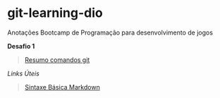 # git-learning-dio
Anotações Bootcamp de Programação para desenvolvimento de jogos

**Desafio 1**  

> [Resumo comandos git](https://github.com/felipeamenezes/git-learning-dio/blob/8ea19f389ef4a8c0fb75dd7578da70f0438a6ab8/Introdu%C3%A7%C3%A3o%20ao%20Git%20e%20GitHub/Resumo.txt)

*Links Úteis*
> [Sintaxe Básica Markdown](https://www.markdownguide.org/basic-syntax/)
